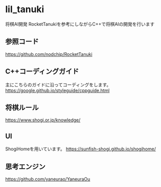 # lil_tanuki
将棋AI開発
RocketTanukiを参考にしながらC++で将棋AIの開発を行います

## 参照コード
https://github.com/nodchip/RocketTanuki

## C++コーディングガイド
主にこちらのガイドに沿ってコーディングをします。
https://google.github.io/styleguide/cppguide.html

## 将棋ルール
https://www.shogi.or.jp/knowledge/

## UI
ShogiHomeを用いています。
https://sunfish-shogi.github.io/shogihome/

## 思考エンジン
https://github.com/yaneurao/YaneuraOu